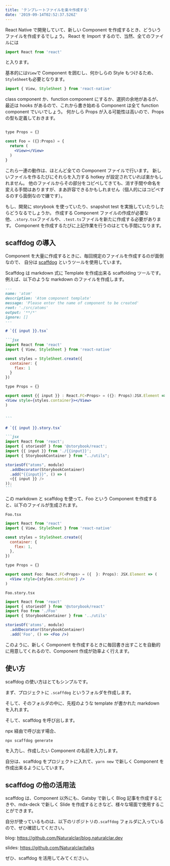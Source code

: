 ```yaml
---
title: 'テンプレートファイルを楽々作成する'
date: '2019-09-14T02:52:37.526Z'
---
```


React Native で開発していて、新しい Component を作成するとき、どういうファイルを作成するでしょう。
React を Import するので、当然、全てのファイルには

```jsx
import React from 'react'
```

と入ります。

基本的には`View`で Component を囲むし、何かしらの Style もつけるため、`StyleSheet`も必要となります。

```jsx
import { View, StyleSheet } from 'react-native'
```

class component か、function component にするか、選択の余地があるが、最近は hooks があるので、これから書き始める Component は全て function component でいいでしょう。
何かしら Props が入る可能性は高いので、Props の型も定義しておきます。

```jsx

type Props = {}

const Foo = ({}:Props) = {
  return (
    <View></View>
  )
}
```

これら一連の動作は、ほとんど全ての Component ファイルで行います。
新しいファイルを作るたびにそれらを入力する hotkey が設定されていれば楽かもしれません。
他のファイルからその部分をコピペしてきても、消す手間や命名を変える手間はありますが、まあ許容できるかもしれません（個人的にはコピペするのすら面倒なので嫌です）。

もし、開発に storybook を使っていたり、snapshot test を実施していたりしたらどうなるでしょうか。
作成する Component ファイルの作成が必要な他、`.story.tsx`ファイルや、`.test.ts`ファイルを新たに作成する必要があります。
Component を作成するたびに上記作業を行うのはとても手間になります。

## scaffdog の導入

Component を大量に作成するときに、毎回規定のファイルを作成するのが面倒なので、
自分は [scaffdog](https://github.com/cats-oss/scaffdog) というツールを使用しています。

Scaffdog は markdown 式に Template を作成出来る scaffolding ツールです。
例えば、以下のような markdown のファイルを作成します。

````md
---
name: 'atom'
description: 'Atom component template'
message: 'Please enter the name of component to be created'
root: './src/atoms'
output: '**/*'
ignore: []
---

# `{{ input }}.tsx`

```jsx
import React from 'react'
import { View, StyleSheet } from 'react-native'

const styles = StyleSheet.create({
  container: {
    flex: 1
  }
})

type Props = {}

export const {{ input }} : React.FC<Props> = ({}: Props):JSX.Element => (
<View style={styles.container}></View>
)


```

# `{{ input }}.story.tsx`

```jsx
import React from 'react';
import { storiesOf } from '@storybook/react';
import {{ input }} from './{{input}}';
import { StorybookContainer } from "../utils";

storiesOf("atoms", module)
  .addDecorator(StorybookContainer)
  .add("{{input}}", () => (
  <{{ input }} />
));
```
````

この markdown と scaffdog を使って、Foo という Component を作成すると、以下のファイルが生成されます。

`Foo.tsx`

```jsx
import React from 'react'
import { View, StyleSheet } from 'react-native'

const styles = StyleSheet.create({
  container: {
    flex: 1,
  },
})

type Props = {}

export const Foo: React.FC<Props> = ({  }: Props): JSX.Element => (
  <View style={styles.container} />
)
```

`Foo.story.tsx`

```jsx
import React from 'react'
import { storiesOf } from '@storybook/react'
import Foo from './Foo'
import { StorybookContainer } from '../utils'

storiesOf('atoms', module)
  .addDecorator(StorybookContainer)
  .add('Foo', () => <Foo />)
```

このように、新しく Component を作成するときに毎回書き出すことを自動的に用意してくれるので、Component 作成が効率よく行えます。

## 使い方

scaffdog の使い方はとてもシンプルです。

まず、プロジェクトに `.scaffdog` というフォルダを作成します。

そして、そのフォルダの中に、先程のような template が書かれた markdown を入れます。

そして、scaffdog を呼び出します。

npx 経由で呼び出す場合、

```
npx scaffdog generate
```

を入力し、作成したい Component の名前を入力します。

自分は、scaffdog をプロジェクトに入れて、`yarn new` で新しく Component を作成出来るようにしています。

## scaffdog の他の活用法

scaffdog は、Component 以外にも、Gatsby で新しく Blog 記事を作成するときや、mdx-deck で新しく Slide を作成するときなど、様々な場面で使用することができます。

自分が使っているものは、以下のリポジトリの`.scaffdog` フォルダに入っているので、ぜひ確認してください。

blog: https://github.com/Naturalclar/blog.naturalclar.dev

slides: https://github.com/Naturalclar/talks

ぜひ、scaffdog を活用してみてください。
